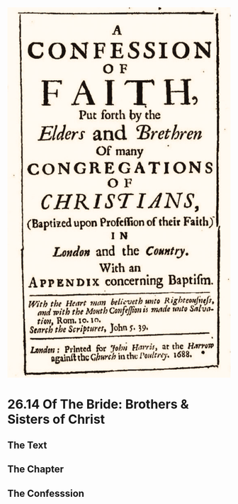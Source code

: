<img class="intro-right" src="art-1689.png">

# 26.14 Of The Bride: Brothers & Sisters of Christ

## The Text

## The Chapter

## The Confesssion

